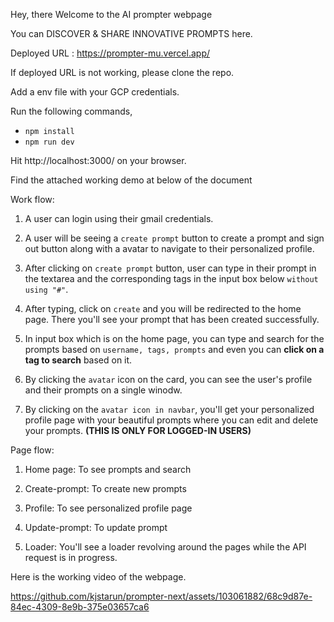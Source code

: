 Hey, there Welcome to the AI prompter webpage

You can DISCOVER & SHARE
INNOVATIVE PROMPTS here.

Deployed URL : https://prompter-mu.vercel.app/

If deployed URL is not working, please clone the repo.

Add a env file with your GCP credentials.

Run the following commands,
- `npm install`
- `npm run dev`

Hit http://localhost:3000/ on your browser.

Find the attached working demo at below of the document

Work flow:

1. A user can login using their gmail credentials.

2. A user will be seeing a `create prompt` button to create a prompt and sign out button along with a avatar to navigate to their personalized profile.

3. After clicking on `create prompt` button, user can type in their prompt in the textarea and the corresponding tags in the input box below `without using "#"`.

4. After typing, click on `create` and you will be redirected to the home page. There you'll see your prompt that has been created successfully.

5. In input box which is on the home page, you can type and search for the prompts based on `username, tags, prompts` and even you can **click on a tag to search** based on it.

6. By clicking the `avatar` icon on the card, you can see the user's profile and their prompts on a single winodw.

7. By clicking on the `avatar icon in navbar`, you'll get your personalized profile page with your beautiful prompts where you can edit and delete your prompts. **(THIS IS ONLY FOR LOGGED-IN USERS)**

Page flow:

1. Home page: To see prompts and search

2. Create-prompt: To create new prompts

3. Profile: To see personalized profile page

4. Update-prompt: To update prompt

5. Loader: You'll see a loader revolving around the pages while the API request is in progress.



Here is the working video of the webpage.

https://github.com/kjstarun/prompter-next/assets/103061882/68c9d87e-84ec-4309-8e9b-375e03657ca6

